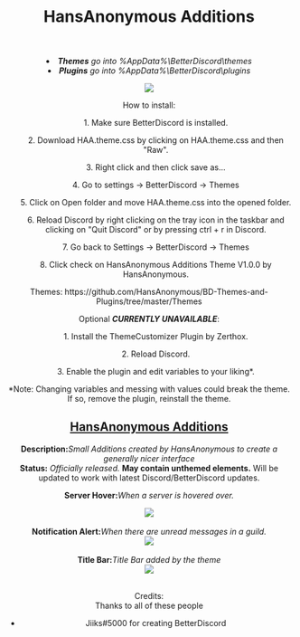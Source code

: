 <h1><DIV ALIGN=CENTER>HansAnonymous Additions</div></h1><br><div align=CENTER><br>

<li><i><b>Themes</b> go into %AppData%\BetterDiscord\themes</i>
<li><i><b>Plugins</b> go into %AppData%\BetterDiscord\plugins</i>

<img src="https://hansanonymous.github.io/files/itp.png"></img><br/>

How to install:
<ol>1. Make sure BetterDiscord is installed.</ol>
<ol>2. Download HAA.theme.css by clicking on HAA.theme.css and then "Raw".</ol>
<ol>3. Right click and then click save as...</ol>
<ol>4. Go to settings -> BetterDiscord -> Themes</ol>
<ol>5. Click on Open folder and move HAA.theme.css into the opened folder.</ol>
<ol>6. Reload Discord by right clicking on the tray icon in the taskbar and clicking on "Quit Discord" or by pressing ctrl + r in Discord.</ol>
<ol>7. Go back to Settings -> BetterDiscord -> Themes</ol>
<ol>8. Click check on HansAnonymous Additions Theme V1.0.0 by HansAnonymous.</ol>
Themes: https://github.com/HansAnonymous/BD-Themes-and-Plugins/tree/master/Themes

Optional <b>*CURRENTLY UNAVAILABLE*</b>:
<ol>1. Install the ThemeCustomizer Plugin by Zerthox.</ol>
<ol>2. Reload Discord.</ol>
<ol>3. Enable the plugin and edit variables to your liking*.</ol>
*Note: Changing variables and messing with values could break the theme. If so, remove the plugin, reinstall the theme.

<h2><b><DIV ALIGN=CENTER><a href="https://raw.githubusercontent.com/HansAnonymous/BD-Themes-and-Plugins/master/Themes/HansAnonymous%20Additions/HAA.theme.css">HansAnonymous Additions</a></div></b></h2>
<b>Description:</b><i>Small Additions created by HansAnonymous to create a generally nicer interface</i><br>
<b>Status:</b> <i>Officially released.</i> <b>May contain unthemed elements.</b> Will be updated to work with latest Discord/BetterDiscord updates.<br>

<b>Server Hover:</b><i>When a server is hovered over.</i><br>
<DIV ALIGN=CENTER><img href="https://raw.githubusercontent.com/HansAnonymous/HansAnonymous.github.io/master/files/servers.gif" src="https://raw.githubusercontent.com/HansAnonymous/HansAnonymous.github.io/master/files/servers.gif"></img></div><br>
<b>Notification Alert:</b><i>When there are unread messages in a guild.</i><br>
<DIV ALIGN=CENTER><img href="https://raw.githubusercontent.com/HansAnonymous/HansAnonymous.github.io/master/files/servers.gif" src="https://raw.githubusercontent.com/HansAnonymous/HansAnonymous.github.io/master/files/servers.gif"></img></div><br>
<b>Title Bar:</b><i>Title Bar added by the theme</i><br>
<DIV ALIGN=CENTER><img href="https://raw.githubusercontent.com/HansAnonymous/HansAnonymous.github.io/master/files/TitleBar.png" src="https://raw.githubusercontent.com/HansAnonymous/HansAnonymous.github.io/master/files/TitleBar.png"></img></div><br>

Credits:<br/>
Thanks to all of these people<br/>
- Jiiks#5000 for creating BetterDiscord<br/>
